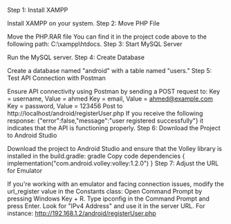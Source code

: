 

Step 1: Install XAMPP

Install XAMPP on your system.
Step 2: Move PHP File

Move the PHP.RAR file You can find it in the project code above to the following path: C:\xampp\htdocs.
Step 3: Start MySQL Server

Run the MySQL server.
Step 4: Create Database

Create a database named "android" with a table named "users."
Step 5: Test API Connection with Postman

Ensure API connectivity using Postman by sending a POST request to:
Key = username, Value = ahmed
Key = email, Value = ahmed@example.com
Key = password, Value = 123456
Post to http://localhost/android/registerUser.php
If you receive the following response:
{"error":false,"message":"user registered successfully"}
it indicates that the API is functioning properly.
Step 6: Download the Project to Android Studio

Download the project to Android Studio and ensure that the Volley library is installed in the build.gradle:
gradle
Copy code
dependencies {
    implementation("com.android.volley:volley:1.2.0")
}
Step 7: Adjust the URL for Emulator

If you're working with an emulator and facing connection issues, modify the url_register value in the Constants class:
Open Command Prompt by pressing Windows Key + R.
Type ipconfig in the Command Prompt and press Enter.
Look for "IPv4 Address" and use it in the server URL. For instance:
http://192.168.1.2/android/registerUser.php

